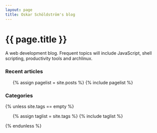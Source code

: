 ```yaml
---
layout: page
title: Oskar Schöldström's blog
---
```

{{ page.title }}
================

A web development blog. Frequent topics will include JavaScript, shell scripting, productivity tools
and archlinux.

### Recent articles

<ul class="posts">
{% assign pagelist = site.posts %}
{% include pagelist %}
</ul>

### Categories

{% unless site.tags == empty %}
  <ul class="tags">
  {% assign taglist = site.tags %}
  {% include taglist %}
  </ul>
{% endunless %}
